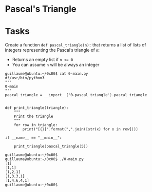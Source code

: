 # Pascal's Triangle

# Tasks

Create a function ``def pascal_triangle(n):`` that returns a list of lists of integers representing the Pascal’s triangle of ``n``:

* Returns an empty list if ``n <= 0``
* You can assume ``n`` will be always an integer

```
guillaume@ubuntu:~/0x00$ cat 0-main.py
#!/usr/bin/python3
"""
0-main
"""
pascal_triangle = __import__('0-pascal_triangle').pascal_triangle


def print_triangle(triangle):
    """
    Print the triangle
    """
    for row in triangle:
        print("[{}]".format(",".join([str(x) for x in row])))
	
if __name__ == "__main__":

    print_triangle(pascal_triangle(5))
    
guillaume@ubuntu:~/0x00$
guillaume@ubuntu:~/0x00$ ./0-main.py
[1]
[1,1]
[1,2,1]
[1,3,3,1]
[1,4,6,4,1]
guillaume@ubuntu:~/0x00$

```